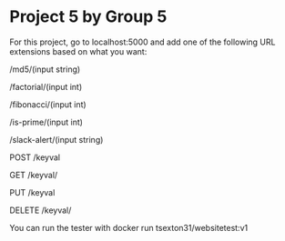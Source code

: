 # Project 5 by Group 5

For this project, go to localhost:5000 and add one of the following URL extensions based on what you want:

/md5/(input string)

/factorial/(input int)

/fibonacci/(input int)

/is-prime/(input int)

/slack-alert/(input string)

POST /keyval

GET /keyval/<string>
  
PUT /keyval

DELETE /keyval/<string>

You can run the tester with 
docker run tsexton31/websitetest:v1
